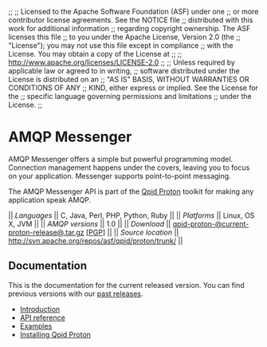 ;;
;; Licensed to the Apache Software Foundation (ASF) under one
;; or more contributor license agreements.  See the NOTICE file
;; distributed with this work for additional information
;; regarding copyright ownership.  The ASF licenses this file
;; to you under the Apache License, Version 2.0 (the
;; "License"); you may not use this file except in compliance
;; with the License.  You may obtain a copy of the License at
;; 
;;   http://www.apache.org/licenses/LICENSE-2.0
;; 
;; Unless required by applicable law or agreed to in writing,
;; software distributed under the License is distributed on an
;; "AS IS" BASIS, WITHOUT WARRANTIES OR CONDITIONS OF ANY
;; KIND, either express or implied.  See the License for the
;; specific language governing permissions and limitations
;; under the License.
;;

# AMQP Messenger

AMQP Messenger offers a simple but powerful programming model.
Connection management happens under the covers, leaving you to focus
on your application.  Messenger supports point-to-point messaging.

The AMQP Messenger API is part of the
[Qpid Proton](@site-url@/proton/index.html) toolkit for making any
application speak AMQP.

  || *Languages* || C, Java, Perl, PHP, Python, Ruby ||
  || *Platforms* || Linux, OS X, JVM ||
  || *AMQP versions* || 1.0 ||
  || *Download* || [qpid-proton-@current-proton-release@.tar.gz](http://www.apache.org/dyn/closer.cgi/qpid/proton/@current-proton-release@/qpid-proton-@current-proton-release@.tar.gz) \[[PGP](http://www.apache.org/dist/qpid/proton/@current-proton-release@/qpid-proton-@current-proton-release@.tar.gz.asc)] ||
  || *Source location* ||  <http://svn.apache.org/repos/asf/qpid/proton/trunk/> ||

## Documentation

This is the documentation for the current released version.  You can
find previous versions with our
[past releases](@site-url@/releases/index.html#past-releases).

 - [Introduction](book/index.html)
 - [API reference](@current-proton-release-url@/messenger/python/api/index.html)
 - [Examples](http://svn.apache.org/repos/asf/qpid/proton/tags/@current-proton-release@/examples/messenger/)
 - [Installing Qpid Proton](http://svn.apache.org/repos/asf/qpid/proton/tags/@current-proton-release@/README)
